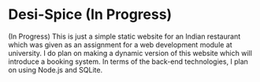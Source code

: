 # Desi-Spice (In Progress)
(In Progress)
This is just a simple static website for an Indian restaurant which was given as an assignment for a web development module at university. 
I do plan on making a dynamic version of this website which will introduce a booking system. In terms of the back-end technologies, I plan on using Node.js and SQLite. 
